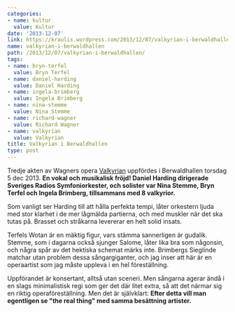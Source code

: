 ```yaml
---
categories:
- name: kultur
  value: Kultur
date: '2013-12-07'
link: https://kraulis.wordpress.com/2013/12/07/valkyrian-i-berwaldhallen/
name: valkyrian-i-berwaldhallen
path: /2013/12/07/valkyrian-i-berwaldhallen/
tags:
- name: bryn-terfel
  value: Bryn Terfel
- name: daniel-harding
  value: Daniel Harding
- name: ingela-brimberg
  value: Ingela Brimberg
- name: nina-stemme
  value: Nina Stemme
- name: richard-wagner
  value: Richard Wagner
- name: valkyrian
  value: Valkyrian
title: Valkyrian i Berwaldhallen
type: post
---
```

Tredje akten av Wagners opera [Valkyrian](http://sv.wikipedia.org/wiki/Valkyrian) uppfördes i Berwaldhallen torsdag 5 dec 2013. **En vokal och musikalisk fröjd! Daniel Harding dirigerade Sveriges Radios Symfoniorkester, och solister var Nina Stemme, Bryn Terfel och Ingela Brimberg, tillsammans med 8 valkyrior.**

Som vanligt ser Harding till att hålla perfekta tempi, låter orkestern ljuda med stor klarhet i de mer lågmälda partierna, och med muskler när det ska tutas på. Brasset och stråkarna levererar en helt solid insats.

Terfels Wotan är en mäktig figur, vars stämma sannerligen är gudalik. Stemme, som i dagarna också sjunger Salome, låter lika bra som någonsin, och några spår av det hektiska schemat märks inte. Brimbergs Sieglinde matchar utan problem dessa sångargiganter, och jag inser att här är en operaartist som jag måste uppleva i en hel föreställning.

Uppförandet är konsertant, alltså utan sceneri. Men sångarna agerar ändå i en slags minimalistisk regi som ger det där litet extra, så att det närmar sig en riktig operaföreställning. Men det är självklart: **Efter detta vill man egentligen se "the real thing" med samma besättning artister.**

